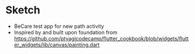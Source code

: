 # Sketch
- BeCare test app for new path activity 
- Inspired by and built upon foundation from https://github.com/ptyagicodecamp/flutter_cookbook/blob/widgets/flutter_widgets/lib/canvas/painting.dart 
